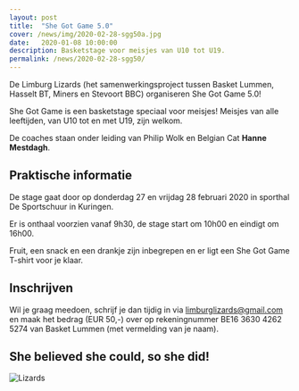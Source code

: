 ```yaml
---
layout: post
title:  "She Got Game 5.0"
cover: /news/img/2020-02-28-sgg50a.jpg
date:   2020-01-08 10:00:00
description: Basketstage voor meisjes van U10 tot U19.
permalink: /news/2020-02-28-sgg50/
---
```


De Limburg Lizards (het samenwerkingsproject tussen Basket Lummen, Hasselt BT, Miners en Stevoort BBC) organiseren She Got Game 5.0!


She Got Game is een basketstage speciaal voor meisjes! Meisjes van alle leeftijden, van U10 tot en met U19, zijn welkom. 


De coaches staan onder leiding van Philip Wolk en Belgian Cat **Hanne Mestdagh**. 


## Praktische informatie

De stage gaat door op donderdag 27 en vrijdag 28 februari 2020 in sporthal De Sportschuur in Kuringen.

Er is onthaal voorzien vanaf 9h30, de stage start om 10h00 en eindigt om 16h00.

Fruit, een snack en een drankje zijn inbegrepen en er ligt een She Got Game T-shirt voor je klaar.

## Inschrijven

Wil je graag meedoen, schrijf je dan tijdig in via [limburglizards@gmail.com](mailto:limburglizards@gmail.com) en maak het bedrag (EUR 50,-) over op rekeningnummer BE16 3630 4262 5274 van Basket Lummen (met vermelding van je naam).

## She believed she could, so she did!


![Lizards](/news/img/2020-02-28-sgg50b.jpg)